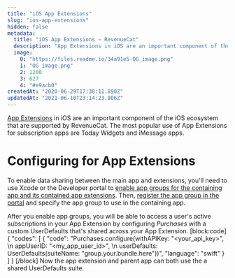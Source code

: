 ```yaml
---
title: "iOS App Extensions"
slug: "ios-app-extensions"
hidden: false
metadata: 
  title: "iOS App Extensions – RevenueCat"
  description: "App Extensions in iOS are an important component of the iOS ecosystem that are supported by RevenueCat. The most popular use of App Extensions for subscription apps are Today Widgets and iMessage apps."
  image: 
    0: "https://files.readme.io/34a91e5-OG_image.png"
    1: "OG image.png"
    2: 1200
    3: 627
    4: "#e9acb0"
createdAt: "2020-06-29T17:38:11.890Z"
updatedAt: "2021-06-10T23:14:23.806Z"
---
```

[App Extensions](https://developer.apple.com/app-extensions/) in iOS are an important component of the iOS ecosystem that are supported by RevenueCat. The most popular use of App Extensions for subscription apps are Today Widgets and iMessage apps.

# Configuring for App Extensions

To enable data sharing between the main app and extensions, you'll need to use Xcode or the Developer portal to [enable app groups for the containing app and its contained app extensions](https://developer.apple.com/library/archive/documentation/General/Conceptual/ExtensibilityPG/ExtensionScenarios.html#//apple_ref/doc/uid/TP40014214-CH21-SW1). Then, [register the app group in the portal](https://developer.apple.com/library/archive/documentation/Miscellaneous/Reference/EntitlementKeyReference/Chapters/EnablingAppSandbox.html#//apple_ref/doc/uid/TP40011195-CH4-SW19) and specify the app group to use in the containing app.

After you enable app groups, you will be able to access a user's active subscriptions in your App Extension by configuring *Purchases* with a custom UserDefaults that's shared across your App Extension.
[block:code]
{
  "codes": [
    {
      "code": "Purchases.configure(withAPIKey: \"<your_api_key>\", \n                    appUserID: \"<my_app_user_id>\", \n                     userDefaults: UserDefaults(suiteName: \"group.your.bundle.here\"))",
      "language": "swift"
    }
  ]
}
[/block]
Now the app extension and parent app can both use the a shared UserDefaults suite.